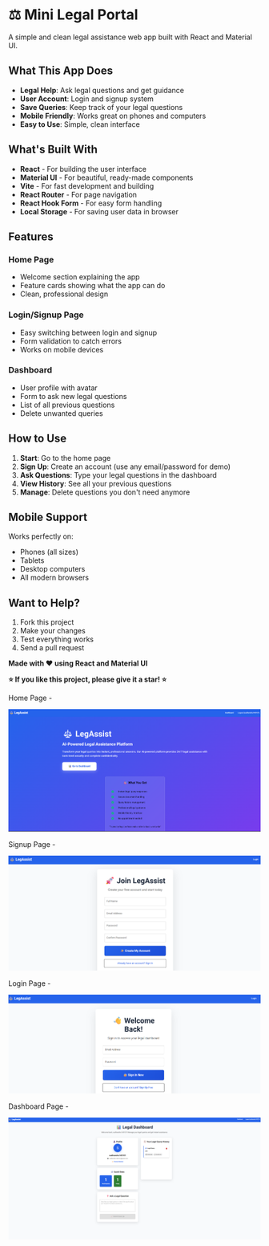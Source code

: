 # ⚖️ Mini Legal Portal

A simple and clean legal assistance web app built with React and Material UI.

## What This App Does

- **Legal Help**: Ask legal questions and get guidance
- **User Account**: Login and signup system
- **Save Queries**: Keep track of your legal questions
- **Mobile Friendly**: Works great on phones and computers
- **Easy to Use**: Simple, clean interface


## What's Built With

- **React** - For building the user interface
- **Material UI** - For beautiful, ready-made components
- **Vite** - For fast development and building
- **React Router** - For page navigation
- **React Hook Form** - For easy form handling
- **Local Storage** - For saving user data in browser

## Features

### Home Page
- Welcome section explaining the app
- Feature cards showing what the app can do
- Clean, professional design

### Login/Signup Page
- Easy switching between login and signup
- Form validation to catch errors
- Works on mobile devices

### Dashboard
- User profile with avatar
- Form to ask new legal questions
- List of all previous questions
- Delete unwanted queries

## How to Use

1. **Start**: Go to the home page
2. **Sign Up**: Create an account (use any email/password for demo)
3. **Ask Questions**: Type your legal questions in the dashboard
4. **View History**: See all your previous questions
5. **Manage**: Delete questions you don't need anymore

## Mobile Support

Works perfectly on:
- Phones (all sizes)
- Tablets
- Desktop computers
- All modern browsers

## Want to Help?

1. Fork this project
2. Make your changes
3. Test everything works
4. Send a pull request

**Made with ❤️ using React and Material UI**

**⭐ If you like this project, please give it a star! ⭐**

Home Page -

![image alt](https://github.com/sudhanshu140101/Mini-Legal-Portal-React/blob/62811ed2b5e54d9dd3b363817dfe174b7ebd96f1/Screenshot%202025-08-25%20050137.png)

Signup Page  -

![image alt](https://github.com/sudhanshu140101/Mini-Legal-Portal-React/blob/ac52fb03d576ab3a4c0eca71037c5771f1db2b21/Screenshot%202025-08-25%20050756.png)

Login Page - 

![image alt](https://github.com/sudhanshu140101/Mini-Legal-Portal-React/blob/22601c0f298893a026b4c9233862932a5ba8e0d2/Screenshot%202025-08-25%20050827.png)

Dashboard Page - 

![image alt](https://github.com/sudhanshu140101/Mini-Legal-Portal-React/blob/c3984f6906a22a6ee4fb86d0d9f310b073d51ae6/Screenshot%202025-08-25%20050528.png)
